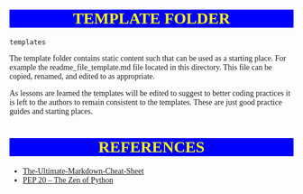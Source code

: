 <!--
readme.md

This is the readme.md file for thhe templates folder.

Description: This file provides the general description for the templates folder.
-->

<style>

body, p{
    font-family: "Computer Modern", Times, serif;
}


r { color: Red}      /* Fail */
o { color: Orange }  /* Wait */
g { color: Green }   /* Pass */
l { color: Blue }

hr.red {border-top: 3px dashed red;}

.header {
    font-family: "Computer Modern", Times, serif;
    color: Yellow;
    width: auto;
    background-color: Blue;
    text-align: center;}

</style>


# <div class='header'>TEMPLATE FOLDER</div>

`templates`

The template folder contains static content such that can be used as a starting place.
For example the readme_file_template.md file located in this directory. This file
can be copied, renamed, and edited to as appropriate. 

As lessons are learned the templates will be edited to suggest to better coding practices
it is left to the authors to remain consistent to the templates. These are just good
practice guides and starting places.

# <div class="header">REFERENCES</div>
* [The-Ultimate-Markdown-Cheat-Sheet](https://github.com/lifeparticle/Markdown-Cheatsheet)
* [PEP 20 – The Zen of Python](https://peps.python.org/pep-0020/)
